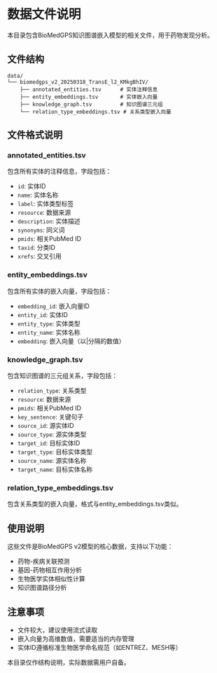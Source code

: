 # 数据文件说明

本目录包含BioMedGPS知识图谱嵌入模型的相关文件，用于药物发现分析。

## 文件结构

```
data/
└── biomedgps_v2_20250318_TransE_l2_KMkgBhIV/
    ├── annotated_entities.tsv      # 实体注释信息
    ├── entity_embeddings.tsv       # 实体嵌入向量
    ├── knowledge_graph.tsv         # 知识图谱三元组
    └── relation_type_embeddings.tsv # 关系类型嵌入向量
```

## 文件格式说明

### annotated_entities.tsv
包含所有实体的注释信息，字段包括：
- `id`: 实体ID
- `name`: 实体名称
- `label`: 实体类型标签
- `resource`: 数据来源
- `description`: 实体描述
- `synonyms`: 同义词
- `pmids`: 相关PubMed ID
- `taxid`: 分类ID
- `xrefs`: 交叉引用

### entity_embeddings.tsv
包含所有实体的嵌入向量，字段包括：
- `embedding_id`: 嵌入向量ID
- `entity_id`: 实体ID
- `entity_type`: 实体类型
- `entity_name`: 实体名称
- `embedding`: 嵌入向量（以|分隔的数值）

### knowledge_graph.tsv
包含知识图谱的三元组关系，字段包括：
- `relation_type`: 关系类型
- `resource`: 数据来源
- `pmids`: 相关PubMed ID
- `key_sentence`: 关键句子
- `source_id`: 源实体ID
- `source_type`: 源实体类型
- `target_id`: 目标实体ID
- `target_type`: 目标实体类型
- `source_name`: 源实体名称
- `target_name`: 目标实体名称

### relation_type_embeddings.tsv
包含关系类型的嵌入向量，格式与entity_embeddings.tsv类似。

## 使用说明

这些文件是BioMedGPS v2模型的核心数据，支持以下功能：
- 药物-疾病关联预测
- 基因-药物相互作用分析
- 生物医学实体相似性计算
- 知识图谱路径分析

## 注意事项

- 文件较大，建议使用流式读取
- 嵌入向量为高维数值，需要适当的内存管理
- 实体ID遵循标准生物医学命名规范（如ENTREZ、MESH等）

本目录仅作结构说明，实际数据需用户自备。 